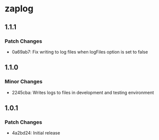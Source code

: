 # zaplog

## 1.1.1

### Patch Changes

- 0a69ab7: Fix writing to log files when logFiles option is set to false

## 1.1.0

### Minor Changes

- 2245cba: Writes logs to files in development and testing environment

## 1.0.1

### Patch Changes

- 4a2bd24: Initial release
